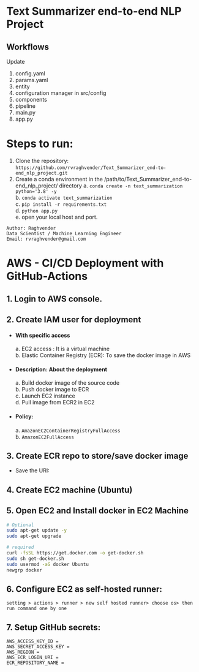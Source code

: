 # Text Summarizer end-to-end NLP Project

## Workflows

Update
1. config.yaml
2. params.yaml
3. entity
4. configuration manager in src/config 
5. components
6. pipeline
7. main.py
8. app.py


# Steps to run:

1.  Clone the repository:    
    ```https://github.com/rvraghvender/Text_Summarizer_end-to-end_nlp_project.git```
2.  Create a conda environment in the /path/to/Text_Summarizer_end-to-end_nlp_project/ directory
    a.  ```conda create -n text_summarization python='3.8' -y```       
    b.  ```conda activate text_summarization```        
    c.  ```pip install -r requirements.txt```         
    d.  ```python app.py```        
    e.  open your local host and port.    

```
Author: Raghvender
Data Scientist / Machine Learning Engineer
Email: rvraghvender@gmail.com
```
    
# AWS - CI/CD Deployment with GitHub-Actions

##  1. Login to AWS console.

##  2. Create IAM user for deployment
    
- #### With specific access
    a. EC2 access : It is a virtual machine    
    b. Elastic Container Registry (ECR): To save the docker image in AWS    

- #### Description: About the deployment
    a. Build docker image of the source code    
    b. Push docker image to ECR    
    c. Launch EC2 instance    
    d. Pull image from ECR2 in EC2    

- #### Policy:
    a. ```AmazonEC2ContainerRegistryFullAccess```     
    b. ```AmazonEC2FullAccess```     

##  3. Create ECR repo to store/save docker image
- Save the URI: 

##  4. Create EC2 machine (Ubuntu)

##  5. Open EC2 and Install docker in EC2 Machine

```bash
# Optional
sudo apt-get update -y    
sudo apt-get upgrade    

# required
curl -fsSL https://get.docker.com -o get-docker.sh    
sudo sh get-docker.sh    
sudo usermod -aG docker Ubuntu    
newgrp docker    
```

##  6.  Configure EC2 as self-hosted runner:
    setting > actions > runner > new self hosted runner> choose os> then run command one by one

##  7.  Setup GitHub secrets:
    AWS_ACCESS_KEY_ID =     
    AWS_SECRET_ACCESS_KEY =    
    AWS_REGION =     
    AWS_ECR_LOGIN_URI =     
    ECR_REPOSITORY_NAME =     